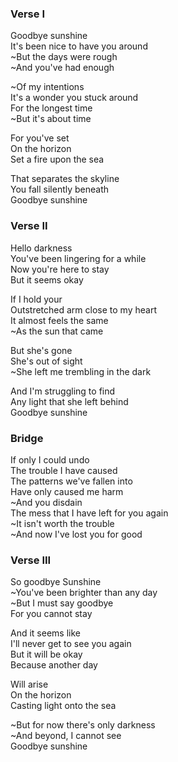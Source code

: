 ### Verse I
Goodbye sunshine  
It's been nice to have you around  
~But the days were rough  
~And you've had enough

~Of my intentions  
It's a wonder you stuck around  
For the longest time  
~But it's about time

For you've set  
On the horizon  
Set a fire upon the sea

That separates the skyline  
You fall silently beneath  
Goodbye sunshine

### Verse II
Hello darkness  
You've been lingering for a while  
Now you're here to stay  
But it seems okay

If I hold your  
Outstretched arm close to my heart  
It almost feels the same  
~As the sun that came

But she's gone  
She's out of sight  
~She left me trembling in the dark

And I'm struggling to find  
Any light that she left behind  
Goodbye sunshine
 
### Bridge
If only I could undo  
The trouble I have caused  
The patterns we've fallen into  
Have only caused me harm  
~And you disdain  
The mess that I have left for you again  
~It isn't worth the trouble  
~And now I've lost you for good

### Verse III
So goodbye Sunshine  
~You've been brighter than any day  
~But I must say goodbye  
For you cannot stay

And it seems like  
I'll never get to see you again  
But it will be okay  
Because another day

Will arise  
On the horizon  
Casting light onto the sea

~But for now there's only darkness  
~And beyond, I cannot see  
Goodbye sunshine
